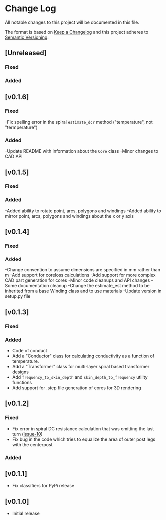 # Change Log

All notable changes to this project will be documented in this file.

The format is based on [Keep a Changelog](http://keepachangelog.com/)
and this project adheres to [Semantic Versioning](http://semver.org/).

## [Unreleased]

### Fixed

### Added

## [v0.1.6]

### Fixed
-Fix spelling error in the spiral `estimate_dcr` method ("temperature", not "termperature")

### Added
-Update README with information about the `Core` class
-Minor changes to CAD API

## [v0.1.5]

### Fixed

### Added
-Added ability to rotate point, arcs, polygons and windings
-Added ability to mirror point, arcs, polygons and windings about the x or y axis

## [v0.1.4]

### Fixed

### Added
-Change convention to assume dimensions are specified in mm rather than m
-Add support for coreloss calculations
-Add support for more complex CAD part generation for cores
-Minor code cleanups and API changes
-Some documentation cleanup
-Change the estimate_est method to be inherited from a base Winding class and to use materials
-Update version in setup.py file

## [v0.1.3]

### Fixed

### Added

- Code of conduct
- Add a "Conductor" class for calculating conductivity as a function of temperature.
- Add a "Transformer" class for multi-layer spiral based transformer designs
- Add `frequency_to_skin_depth` and `skin_depth_to_frequency` utility functions
- Add support for .step file generation of cores for 3D rendering

## [v0.1.2]

### Fixed

- Fix error in spiral DC resistance calculation that was omitting the last turn ([issue-10](https://github.com/dzimmanck/python-planar-magnetics/issues/10))
- Fix bug in the code which tries to equalize the area of outer post legs with the centerpost

### Added

## [v0.1.1]

- Fix classifiers for PyPi release

## [v0.1.0]

- Initial release
